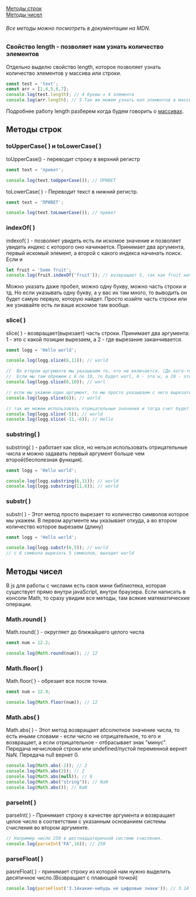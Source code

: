 [Методы строк](#Strings)<br>
[Методы чисел](#Numbers)<br>
###### Все методы можно посмотреть в документации на MDN.


### Свойство length - позволяет нам узнать количество элементов ###
Отдельно выделю свойство length, которое позволяет узнать количество элементов у массива или строки.
```javaScript
const test = 'text';
const arr = [1,4,5,6,7];
console.log(test.length); // 4 буквы = 4 элемента
console.log(arr.length); // 5 Так же можем узнать кол элементов в массиве
```
Подробнее работу length разберем когда будем говорить о [массивах]().
## <a name ='Strings'> Методы строк </a> ##


### toUpperCase( ) и toLowerCase( ) ###
toUpperCase() - переводит строку в верхний регистр
```javaScript
const text = 'привет';

console.log(text.toUpperCase()); // ПРИВЕТ
```
toLowerCase( ) - Переводит текст в нижний регистр.
```javaScript
const text = 'ПРИВЕТ';

console.log(text.toLowerCase()); // привет
```
### indexOf( ) ###
indexof( ) - позволяет увидеть есть ли искомое значение и позволяет увидеть индекс с которого оно начинается. Принимает два аргумента, первый искомый элемент, а второй с какого индекса начинать поиск. Если и
```javaScript
let fruit = 'Some fruit';
console.log(fruit.indexOf('fruit')); // возвращает 5, так как fruit начинается с 5 индекса.
```
Можно указать даже пробел, можно одну букву, можно часть строки и тд. Но если указывать одну букву, а у вас их там много, то выводить он будет самую первую, которую найдет.
Просто юзайте часть строки или же узнавайте есть ли ваше искомое там вообще.

### slice( ) ###
slice( ) - возвращает(вырезает) часть строки. Принимает два аргумента: 1 - это с какой позиции вырезаем, а 2 - где вырезание заканчивается.
```javaScript
const logg = 'Hello world';

console.log(logg.slice(6,11)); // world

//  Во втором аргументе мы указываем то, что не включается. (До кого-то момента, но не включая!)
//  Если мы там обрежем с 6 по 10, то будет worl, 6 - это w, а 10 - это d, но он не включает в себя d.
console.log(logg.slice(6,10)); // worl

// если мы укажем один аргумент, то мы просто указываем с чего вырезать и до конца
console.log(logg.slice(6)); // world

// так же можем использовать отрицательные значения и тогда счет будет начинаться с конца строки
console.log(logg.slice(-5)); // world
console.log(logg.slice(-11,-6)); // Hello
```

### substring( ) ###
substring( ) - работает как slice, но нельзя использовать отрицательные числа и можно задавать первый аргумент больше чем второй(бесполезная функция).
```javaScript
const logg = 'Hello world';

console.log(logg.substring(6,11)); // world
console.log(logg.substring(11,6)); // world
```

### substr( ) ###
substr( ) - Этот метод просто вырезает то количество символов которое мы укажем. В первом аругменте мы указывает откуда, а во втором количество которое вырезаем (длину)
```javaScript
const logg = 'Hello world';

console.log(logg.substr(6,5)); // world
// с 6 символа вырезать 5 символов, выходит world
```
## <a name ='Numbers'> Методы чисел </a>
В js для работы с числами есть своя мини библиотека, которая существует прямо внутри javaScript, внутри браузера.
Если написать в консоли Math, то сразу увидим все методы, там всякие математические операции.<br>
### Math.round( ) ###
Math.round( ) - округляет до ближайшего целого числа
```javaScript
const num = 12.2;

console.log(Math.round(num)); // 12
```

### Math.floor( ) ###
Math.floor( ) - обрезает все после точки.
```javaScript
const num = 12.9;

console.log(Math.floor(num)); // 12
```
### Math.abs( ) ###
Math.abs( ) - Этот метод возвращает абсолютное значение числа, то есть иными словами - если число не отрицательное,
то его и возвращает, а если отрицательное - отбрасывает знак "минус".
Передача нечисловой строки или undefined/пустой переменной вернет NaN. Передача null вернет 0.
 ```javaScript
console.log(Math.abs(-2)); // 2
console.log(Math.abs(2)); // 2
console.log(Math.abs(null)); // 0
console.log(Math.abs("string")); // NaN
console.log(Math.abs()); // NaN
```
### parseInt( ) ###
parseInt( ) - Принимает строку в качестве аргумента и возвращает целое число в соответствии с указанным основанием системы счисления во втором аргументе.
```javaScript
// Например число 250 в шестнадцатеричной системе счисления.
console.log(parseInt('FA',16)); // 250
```
### parseFloat( ) ###
pasreFloat( ) - принимает строку из которой нам нужно выделить десятичное число.(Возвращает с плавющей точкой)
```javaScript
console.log(parseFloat('3.14какие-нибудь не цифровые знаки')); // 3.14
```
